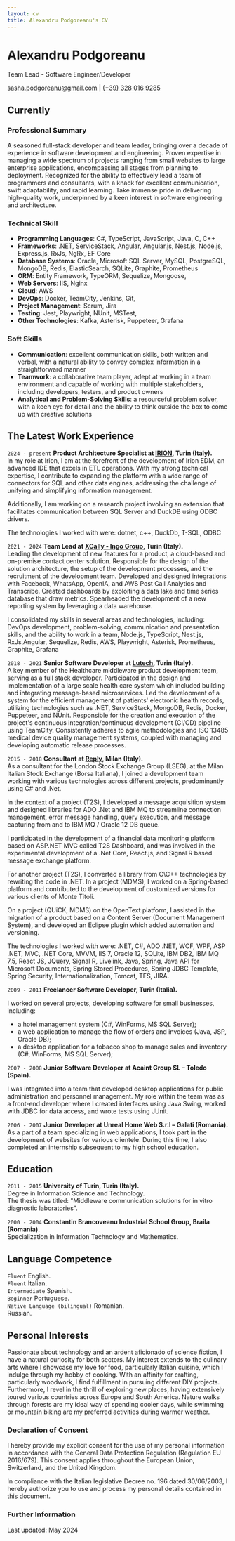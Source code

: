 ```yaml
---
layout: cv
title: Alexandru Podgoreanu's CV
---
```


# Alexandru Podgoreanu
Team Lead - Software Engineer/Developer

<div id="webaddress">
<i class="fa fa-envelope"></i> <a href="mailto:sasha.podgoreanu@gmail.com">sasha.podgoreanu@gmail.com</a>
| <i class="fa fa-phone"></i> <a href="tel:+39 3280169285">(+39) 328 016 9285</a>
</div>

## Currently
### Professional Summary

<!--
(A brief overview of your career, highlighting your experience, qualifications, and skills in software engineering.)
-->

A seasoned full-stack developer and team leader, bringing over a decade of experience in software development and engineering. Proven expertise in managing a wide spectrum of projects ranging from small websites to large enterprise applications, encompassing all stages from planning to deployment. Recognized for the ability to effectively lead a team of programmers and consultants, with a knack for excellent communication, swift adaptability, and rapid learning. Take immense pride in delivering high-quality work, underpinned by a keen interest in software engineering and architecture.

### Technical Skill
<!--
(List the programming languages and software you are proficient in, as well as any other related technical skills.)
--> 

- **Programming Languages**: C#, TypeScript, JavaScript, Java, C, C++
- **Frameworks**: .NET, ServiceStack, Angular, Angular.js, Nest.js, Node.js, Express.js, RxJs, NgRx, EF Core 
- **Database Systems**: Oracle, Microsoft SQL Server, MySQL, PostgreSQL, MongoDB, Redis, ElasticSearch, SQLite, Graphite, Prometheus
- **ORM**: Entity Framework, TypeORM, Sequelize, Mongoose, 
- **Web Servers**: IIS, Nginx
- **Cloud**: AWS
- **DevOps**: Docker, TeamCity, Jenkins, Git,
- **Project Management**: Scrum, Jira
- **Testing**: Jest, Playwright, NUnit, MSTest,
- **Other Technologies**: Kafka, Asterisk, Puppeteer, Grafana

### Soft Skills

- **Communication**: excellent communication skills, both written and verbal, with a natural ability to convey complex information in a straightforward manner<br>
- **Teamwork**: a collaborative team player, adept at working in a team environment and capable of working with multiple stakeholders, including developers, testers, and product owners<br>
- **Analytical and Problem-Solving Skills**: a resourceful problem solver, with a keen eye for detail and the ability to think outside the box to come up with creative solutions<br>

## The Latest Work Experience

  
`2024 - present`
__Product Architecture Specialist at [IRION](https://www.irion-edm.com/), Turin (Italy).__ <br>
In my role at Irion, I am at the forefront of the development of Irion EDM, an advanced IDE that excels in ETL operations. With my strong technical expertise, I contribute to expanding the platform with a wide range of connectors for SQL and other data engines, addressing the challenge of unifying and simplifying information management.<br>

Additionally, I am working on a research project involving an extension that facilitates communication between SQL Server and DuckDB using ODBC drivers.<br> 

The technologies I worked with were: dotnet, c++, DuckDb, T-SQL, ODBC<br>
  
`2021 - 2024`
__Team Lead at [XCally - Ingo Group](https://www.ingogroup.it/), Turin (Italy).__ <br>
Leading the development of new features for a product, a cloud-based and on-premise contact center solution. Responsible for the design of the solution architecture, the setup of the development processes, and the recruitment of the development team. Developed and designed integrations with Facebook, WhatsApp, OpenIA, and AWS Post Call Analytics and Transcribe. Created dashboards by exploiting a data lake and time series database that draw metrics. Spearheaded the development of a new reporting system by leveraging a data warehouse.<br> 

I consolidated my skills in several areas and technologies, including: DevOps development, problem-solving, communication and presentation skills, and the ability to work in a team, Node.js, TypeScript, Nest.js, RxJs,Angular, Sequelize, Redis, AWS, Playwright, Asterisk, Prometheus, Graphite, Grafana<br>

`2018 - 2021`
__Senior Software Developer at [Lutech](https://lutech.group/it), Turin (Italy).__ <br>
A key member of the Healthcare middleware product development team, serving as a full stack developer. Participated in the design and implementation of a large scale health care system which included building and integrating message-based microservices. Led the development of a system for the efficient management of patients' electronic health records, utilizing technologies such as .NET, ServiceStack, MongoDB, Redis, Docker, Puppeteer, and NUnit. Responsible for the creation and execution of the project's continuous integration/continuous development (CI/CD) pipeline using TeamCity. Consistently adheres to agile methodologies and ISO 13485 medical device quality management systems, coupled with managing and developing automatic release processes.

`2015 - 2018`
__Consultant at [Reply](https://www.reply.com/), Milan (Italy).__ <br>
As a consultant for the London Stock Exchange Group (LSEG), at the Milan Italian Stock Exchange (Borsa Italiana), I joined a development team working with various technologies across different projects, predominantly using C# and .Net.<br>

In the context of a project (T2S), I developed a message acquisition system and designed libraries for ADO .Net and IBM MQ to streamline connection management, error message handling, query execution, and message capturing from and to IBM MQ / Oracle 12 DB queue.<br>

I participated in the development of a financial data monitoring platform based on ASP.NET MVC called T2S Dashboard, and was involved in the experimental development of a .Net Core, React.js, and Signal R based message exchange platform.<br>

For another project (T2S), I converted a library from C\C++ technologies by rewriting the code in .NET. In a project (MDMS), I worked on a Spring-based platform and contributed to the development of customized versions for various clients of Monte Titoli.<br>

On a project (QUiCK, MDMS) on the OpenText platform, I assisted in the migration of a product based on a Content Server (Document Management System), and developed an Eclipse plugin which added automation and versioning.<br>

The technologies I worked with were: .NET, C#, ADO .NET, WCF, WPF, ASP .NET, MVC, .NET Core, MVVM, IIS 7, Oracle 12, SQLite, IBM DB2, IBM MQ 7.5, React JS, JQuery, Signal R, Livelink, Java, Spring, Java API for Microsoft Documents, Spring Stored Procedures, Spring JDBC Template, Spring Security, Internationalization, Tomcat, TFS, JIRA.

`2009 - 2011`
__Freelancer Software Developer, Turin (Italia).__<br>

I worked on several projects, developing software for small businesses, including: 
- a hotel management system (C#, WinForms, MS SQL Server);
- a web application to manage the flow of orders and invoices (Java, JSP, Oracle DB);
- a desktop application for a tobacco shop to manage sales and inventory (C#, WinForms, MS SQL Server);

`2007 - 2008`
__Junior Software Developer at Acaint Group SL – Toledo (Spain).__<br>

I was integrated into a team that developed desktop applications for public administration and personnel management. My role within the team was as a front-end developer where I created interfaces using Java Swing, worked with JDBC for data access, and wrote tests using JUnit.

`2006 - 2007`
__Junior Developer at Unreal Home Web S.r.l – Galati (Romania).__<br>
As a part of a team specializing in web applications, I took part in the development of websites for various clientele. During this time, I also completed an internship subsequent to my high school education.

## Education

`2011 - 2015`
__University of Turin, Turin (Italy).__ <br>
Degree in Information Science and Technology.<br>
The thesis was titled: "Middleware communication solutions for in vitro diagnostic laboratories".


`2000 - 2004` 
__Constantin Brancoveanu Industrial School Group, Braila (Romania).__ <br>
Specialization in Information Technology and Mathematics.

## Language Competence

`Fluent` English. <br>
`Fluent` Italian. <br>
`Intermediate` Spanish. <br>
`Beginner` Portuguese. <br>
`Native Language (bilingual)` Romanian. <br>
Russian. <br>

## Personal Interests

Passionate about technology and an ardent aficionado of science fiction, I have a natural curiosity for both sectors. My interest extends to the culinary arts where I showcase my love for food, particularly Italian cuisine, which I indulge through my hobby of cooking. With an affinity for crafting, particularly woodwork, I find fulfillment in pursuing different DIY projects. Furthermore, I revel in the thrill of exploring new places, having extensively toured various countries across Europe and South America. Nature walks through forests are my ideal way of spending cooler days, while swimming or mountain biking are my preferred activities during warmer weather.

### Declaration of Consent
I hereby provide my explicit consent for the use of my personal information in accordance with the General Data Protection Regulation (Regulation EU 2016/679). This consent applies throughout the European Union, Switzerland, and the United Kingdom.

In compliance with the Italian legislative Decree no. 196 dated 30/06/2003, I hereby authorize you to use and process my personal details contained in this document.

### Further Information
Last updated: May 2024



